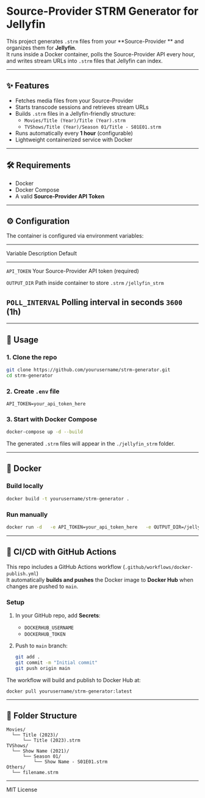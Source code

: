 # Source-Provider STRM Generator for Jellyfin

This project generates `.strm` files from your **Source-Provider **
and organizes them for **Jellyfin**.\
It runs inside a Docker container, polls the Source-Provider API every hour,
and writes stream URLs into `.strm` files that Jellyfin can index.

------------------------------------------------------------------------

## ✨ Features

-   Fetches media files from your Source-Provider 
-   Starts transcode sessions and retrieves stream URLs
-   Builds `.strm` files in a Jellyfin-friendly structure:
    -   `Movies/Title (Year)/Title (Year).strm`
    -   `TVShows/Title (Year)/Season 01/Title - S01E01.strm`
-   Runs automatically every **1 hour** (configurable)
-   Lightweight containerized service with Docker

------------------------------------------------------------------------

## 🛠 Requirements

-   Docker
-   Docker Compose
-   A valid **Source-Provider API Token**

------------------------------------------------------------------------

## ⚙️ Configuration

The container is configured via environment variables:

  ----------------------------------------------------------------------------
  Variable          Description                             Default
  ----------------- --------------------------------------- ------------------
  `API_TOKEN`       Your Source-Provider API token              (required)

  `OUTPUT_DIR`      Path inside container to store `.strm`  `/jellyfin_strm`

  `POLL_INTERVAL`   Polling interval in seconds             `3600` (1h)
  ----------------------------------------------------------------------------

------------------------------------------------------------------------

## 🚀 Usage

### 1. Clone the repo

``` bash
git clone https://github.com/yourusername/strm-generator.git
cd strm-generator
```

### 2. Create `.env` file

``` env
API_TOKEN=your_api_token_here
```

### 3. Start with Docker Compose

``` bash
docker-compose up -d --build
```

The generated `.strm` files will appear in the `./jellyfin_strm` folder.

------------------------------------------------------------------------

## 🐳 Docker

### Build locally

``` bash
docker build -t yourusername/strm-generator .
```

### Run manually

``` bash
docker run -d   -e API_TOKEN=your_api_token_here   -e OUTPUT_DIR=/jellyfin_strm   -e POLL_INTERVAL=3600   -v $(pwd)/jellyfin_strm:/jellyfin_strm   yourusername/strm-generator
```

------------------------------------------------------------------------

## 🔄 CI/CD with GitHub Actions

This repo includes a GitHub Actions workflow
(`.github/workflows/docker-publish.yml`)\
It automatically **builds and pushes** the Docker image to **Docker
Hub** when changes are pushed to `main`.

### Setup

1.  In your GitHub repo, add **Secrets**:

    -   `DOCKERHUB_USERNAME`
    -   `DOCKERHUB_TOKEN`

2.  Push to `main` branch:

    ``` bash
    git add .
    git commit -m "Initial commit"
    git push origin main
    ```

The workflow will build and publish to Docker Hub at:

    docker pull yourusername/strm-generator:latest

------------------------------------------------------------------------

## 📂 Folder Structure

    Movies/
      └── Title (2023)/
          └── Title (2023).strm
    TVShows/
      └── Show Name (2021)/
          └── Season 01/
              └── Show Name - S01E01.strm
    Others/
      └── filename.strm

------------------------------------------------------------------------



MIT License
